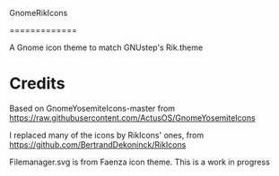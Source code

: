 GnomeRikIcons

=============

A Gnome icon theme to match GNUstep's Rik.theme




Credits
=========
Based on GnomeYosemiteIcons-master from https://raw.githubusercontent.com/ActusOS/GnomeYosemiteIcons

I replaced many of the icons by RikIcons' ones, from
https://github.com/BertrandDekoninck/RikIcons

Filemanager.svg is from Faenza icon theme.
 This is a work in progress